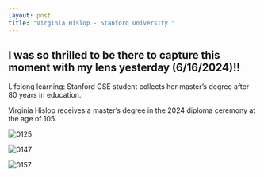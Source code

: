 ```yaml
---
layout: post
title: "Virginia Hislop - Stanford University "
---
```


I was so thrilled to be there to capture this moment with my lens yesterday (6/16/2024)!!
---------
Lifelong learning: Stanford GSE student collects her master’s degree after 80 years in education.

Virginia Hislop receives a master’s degree in the 2024 diploma ceremony at the age of 105.

![0125](https://github.com/kathybeyer/kathybeyer.github.io/assets/121460653/7a15a2c1-b587-4930-ad70-c353ac645b35)

![0147](https://github.com/kathybeyer/kathybeyer.github.io/assets/121460653/80e0fdc1-3327-464a-b206-5cb273babe72)

![0157](https://github.com/kathybeyer/kathybeyer.github.io/assets/121460653/451f3b05-48ed-48be-9ab3-e3e2ff973eaa)



